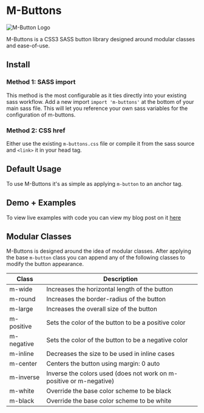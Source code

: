 # M-Buttons

![M-Button Logo](http://maxmckinney.com/wp-content/uploads/2017/03/Max-McKinney-blog-post-thumbnail-M-Buttons.jpg)

M-Buttons is a CSS3 SASS button library designed around modular classes and ease-of-use.

## Install

### Method 1: SASS import

This method is the most configurable as it ties directly into your existing sass workflow. Add a new import `import 'm-buttons'` at the bottom of your main sass file. This will let you reference your own sass variables for the configuration of m-buttons.

### Method 2: CSS href

Either use the existing `m-buttons.css` file or compile it from the sass source and `<link>` it in your head tag.

## Default Usage

To use M-Buttons it's as simple as applying `m-button` to an anchor tag.

## Demo + Examples

To view live examples with code you can view my blog post on it [here](http://maxmckinney.com/?p=1185&preview=true)

## Modular Classes

M-Buttons is designed around the idea of modular classes. After applying the base `m-button` class you can append any of the following classes to modify the button appearance.

| Class     | Description       |
|------------|-----------------------------------------------------|
| m-wide     | Increases the horizontal length of the button       |
| m-round    | Increases the border-radius of the button           |
| m-large    | Increases the overall size of the button            |
| m-positive | Sets the color of the button to be a positive color |
| m-negative | Sets the color of the button to be a negative color |
| m-inline   | Decreases the size to be used in inline cases       |
| m-center   | Centers the button using margin: 0 auto    |
| m-inverse | Inverse the colors used (does not work on m-positive or m-negative) |
| m-white   | Override the base color scheme to be black    |
| m-black | Override the base color scheme to be white  |